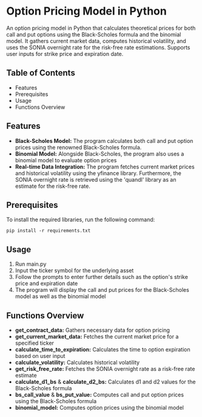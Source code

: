 # Option Pricing Model in Python

An option pricing model in Python that calculates theoretical prices for both call and put options using the Black-Scholes formula and the binomial model. It gathers current market data, computes historical volatility, and uses the SONIA overnight rate for the risk-free rate estimations. Supports user inputs for strike price and expiration date. 

## Table of Contents
- Features
- Prerequisites
- Usage
- Functions Overview

## Features

- **Black-Scholes Model:** The program calculates both call and put option prices using the renowned Black-Scholes formula.
- **Binomial Model:** Alongside Black-Scholes, the program also uses a binomial model to evaluate option prices
- **Real-time Data Integration:** The program fetches current market prices and historical volatility using the yfinance library. Furthermore, the SONIA overnight rate is retrieved using the 'quandl' library as an estimate for the risk-free rate.

## Prerequisites

To install the required libraries, run the following command: 

```
pip install -r requirements.txt
```

## Usage

1. Run main.py
2. Input the ticker symbol for the underlying asset
3. Follow the prompts to enter further details such as the option's strike price and expiration date
4. The program will display the call and put prices for the Black-Scholes model as well as the binomial model

## Functions Overview
- **get_contract_data:** Gathers necessary data for option pricing
- **get_current_market_data:** Fetches the current market price for a specified ticker
- **calculate_time_to_expiration:** Calculates the time to option expiration based on user input
- **calculate_volatility:** Calculates historical volatility
- **get_risk_free_rate:** Fetches the SONIA overnight rate as a risk-free rate estimate
- **calculate_d1_bs** & **calculate_d2_bs:** Calculates d1 and d2 values for the Black-Scholes formula
- **bs_call_value** & **bs_put_value:** Computes call and put option prices using the Black-Scholes formula
- **binomial_model:** Computes option prices using the binomial model
  
